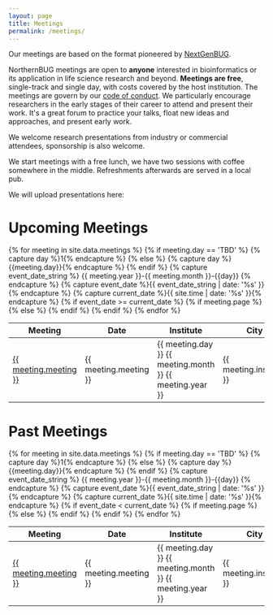 ```yaml
---
layout: page
title: Meetings
permalink: /meetings/
---
```


Our meetings are based on the format pioneered by [NextGenBUG](http://nextgenbug.org).

NorthernBUG meetings are open to **anyone** interested in bioinformatics or its application
in life science research and beyond. **Meetings are free**, single-track and single day, with costs covered
by the host institution. The meetings are govern by our [code of conduct](https://northernbug.github.io/code_of_conduct/). 
We particularly encourage researchers in the early stages of their career to attend and present their work. 
It's a great forum to practice your talks, float new ideas and approaches, and present early work.

We welcome research presentations from industry or commercial attendees, sponsorship is also welcome.

We start meetings with a free lunch, we have two sessions with coffee somewhere in the middle. Refreshments
afterwards are served in a local pub.

We will upload presentations here:

# Upcoming Meetings

<table>
<thead>
<th>Meeting</th>
<th>Date</th>
<th>Institute</th>
<th>City</th>
</thead>
{% for meeting in site.data.meetings %}
{% if meeting.day == 'TBD' %}
{% capture day %}1{% endcapture %}
{% else %}
{% capture day %}{{meeting.day}}{% endcapture %}
{% endif %}
{% capture event_date_string %} {{ meeting.year }}-{{ meeting.month }}-{{day}} {% endcapture %}
{% capture event_date %}{{ event_date_string | date: '%s' }}{% endcapture %}
{% capture current_date %}{{ site.time | date: '%s' }}{% endcapture %}
{% if event_date >= current_date %}
<tr>
{% if meeting.page %}
<td><a href="/{{meeting.page}}">{{ meeting.meeting }}</a></td>
{% else %}
<td>{{ meeting.meeting }}</td>
{% endif %}
<td>{{ meeting.day }} {{ meeting.month }} {{ meeting.year }}</td>
<td>{{ meeting.institute }}</td>
<td>{{ meeting.city }}</td>
</tr>
{% endif %}
{% endfor %}
</table>

# Past Meetings

<table>
<thead>
<th>Meeting</th>
<th>Date</th>
<th>Institute</th>
<th>City</th>
</thead>
{% for meeting in site.data.meetings %}
{% if meeting.day == 'TBD' %}
{% capture day %}1{% endcapture %}
{% else %}
{% capture day %}{{meeting.day}}{% endcapture %}
{% endif %}
{% capture event_date_string %} {{ meeting.year }}-{{ meeting.month }}-{{day}} {% endcapture %}
{% capture event_date %}{{ event_date_string | date: '%s' }}{% endcapture %}
{% capture current_date %}{{ site.time | date: '%s' }}{% endcapture %}
{% if event_date < current_date %}
<tr>
{% if meeting.page %}
<td><a href="/{{meeting.page}}">{{ meeting.meeting }}</a></td>
{% else %}
<td>{{ meeting.meeting }}</td>
{% endif %}
<td>{{ meeting.day }} {{ meeting.month }} {{ meeting.year }}</td>
<td>{{ meeting.institute }}</td>
<td>{{ meeting.city }}</td>
</tr>
{% endif %}
{% endfor %}
</table>
